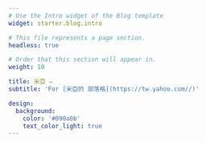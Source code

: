 ```yaml
---
# Use the Intro widget of the Blog template
widget: starter.blog.intro

# This file represents a page section.
headless: true

# Order that this section will appear in.
weight: 10

title: 米亞 ✏️ 
subtitle: 'For [米亞的 部落格](https://tw.yahoo.com//)'

design:
  background:
    color: '#090a0b'
    text_color_light: true
---
```

